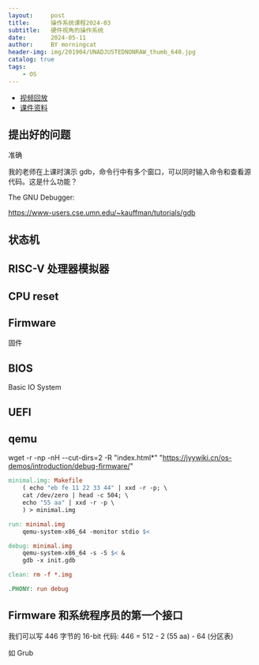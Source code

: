 ```yaml
---
layout:     post
title:      操作系统课程2024-03
subtitle:   硬件视角的操作系统
date:       2024-05-11
author:     BY morningcat
header-img: img/201904/UNADJUSTEDNONRAW_thumb_640.jpg
catalog: true
tags:
    - OS
---
```


- [视频回放](https://www.bilibili.com/video/BV1xS421w7L2)
- [课件资料](https://jyywiki.cn/OS/2024/lect3.md)


## 提出好的问题

准确

我的老师在上课时演示 gdb，命令行中有多个窗口，可以同时输入命令和查看源代码。这是什么功能？

The GNU Debugger:

https://www-users.cse.umn.edu/~kauffman/tutorials/gdb

## 状态机


## RISC-V 处理器模拟器


## CPU reset

## Firmware

固件

## BIOS

Basic IO System


## UEFI


## qemu


wget -r -np -nH --cut-dirs=2 -R "index.html*" "https://jyywiki.cn/os-demos/introduction/debug-firmware/"

```Makefile
minimal.img: Makefile 
	( echo "eb fe 11 22 33 44" | xxd -r -p; \ 
	cat /dev/zero | head -c 504; \ 
	echo "55 aa" | xxd -r -p \ 
	) > minimal.img 

run: minimal.img 
	qemu-system-x86_64 -monitor stdio $< 

debug: minimal.img 
	qemu-system-x86_64 -s -S $< & 
	gdb -x init.gdb 

clean: rm -f *.img 

.PHONY: run debug
```

## Firmware 和系统程序员的第一个接口

我们可以写 446 字节的 16-bit 代码: 
446 = 512 - 2 (55 aa) - 64 (分区表)

如 Grub


